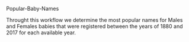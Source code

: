 Popular-Baby-Names

Throught this workflow we determine the most popular names for Males and Females babies that were registered between the years of 1880 and 2017 for each available year.
